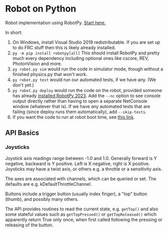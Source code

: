 # Robot on Python

Robot implementation using RobotPy.  [Start here.](https://robotpy.readthedocs.io/en/latest/getting_started.html)

In short:

1.  On Windows, install Visual Studio 2019 redistributable.  If you are set
    up to do FRC stuff then this is likely already installed.
2.  `py -m pip install robotpy[all]`
    This should install RobotPy and pretty much every dependency including
    optional ones like cscore, REV, PhotonVision and more.
3.  `py robot.py sim` would run the code in simulator mode, though without
    a finished physics.py that won't work.
4.  `py robot.py test` would run our automated tests, if we have any. (We don't yet.)
5.  `py robot.py deploy` would run the code on the robot, provided someone
    has already [installed RobotPy 2023](https://robotpy.readthedocs.io/en/latest/install/robot.html#install-robotpy).
    Add the `--nc` option to see console output directly rather than having
    to open a separate NetConsole window (whatever that is).
    If we have any automated tests that are failing (since deploy runs them
    automatically), add `--skip-tests`.
6.  If you want the code to run at robot boot time, see
    [this link](https://robotpy.readthedocs.io/en/latest/guide/deploy.html#starting-deployed-code-at-boot).


## API Basics

### Joysticks

Joystick axis readings range between -1.0 and 1.0.
Generally forward is Y negative, backward is Y positive.
Left is X negative, right is X positive.
Joysticks may have a twist axis, or others e.g. a throttle
or a sensitivity axis.

The axes are associated with channels, which can be queried
or set.  The defaults are e.g. kDefaultThrottleChannel.

Buttons include a trigger button (usually index finger),
a "top" button (thumb), and possibly many others.

The API provides routines to read the current state, e.g. `getTop()`
and also some stateful values such as `getTopPressed()` or
`getTopReleased()` which apparently return True only once, when
first called following the pressing or releasing of the button.

